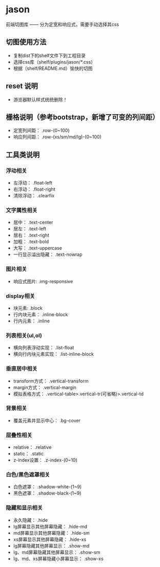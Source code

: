 # jason
前端切图库 —— 分为定宽和响应式，需要手动选择其css

## 切图使用方法
+ 复制dist下的shelf文件下到工程目录
+ 选择css库（shelf/plugins/jason/*.css）
+ 根据（shelf/README.md）愉快的切图

## reset 说明
+ 游览器默认样式统统删除！

## 栅格说明（参考bootstrap，新增了可变的列间距）
+ 定宽列间距： .row-(0~100)
+ 响应列间距： .row-(xs/sm/md/lg)-(0~100)

## 工具类说明
### 浮动相关
+ 左浮动： .float-left
+ 右浮动： .float-right
+ 清除浮动： .clearfix

### 文字属性相关
+ 居中： .text-center
+ 居左： .text-left
+ 居右： .text-right
+ 加粗： .text-bold
+ 大写： .text-uppercase
+ 一行显示溢出隐藏： .text-nowrap

### 图片相关
+ 响应式图片: .img-responsive

### display相关
+ 块元素: .block
+ 行内块元素： .inline-block
+ 行内元素： .inline

### 列表相关(ul,ol)
+ 横向列表浮动实现： .list-float
+ 横向行内块元素实现： .list-inline-block

### 垂直居中相关
+ transform方式： .vertical-transform
+ margin方式： .vertical-margin
+ 模拟表格方式： .vertical-table>.vertical-tr(可省略)>.vertical-td

### 背景相关
+ 覆盖元素并显示中心： .bg-cover

### 层叠性相关
+ relative： .relative
+ static： .static
+ z-index设置： .z-index-(0~10)

### 白色/黑色遮罩相关
+ 白色遮罩： .shadow-white-(1~9)
+ 黑色遮罩： .shadow-black-(1~9)

### 隐藏和显示相关
+ 永久隐藏： .hide
+ lg屏幕显示其他屏幕隐藏： .hide-md
+ md屏幕显示其他屏幕隐藏： .hide-sm
+ xs屏幕显示其他屏幕隐藏： .hide-xs
+ lg屏幕隐藏其他屏幕显示： .show-md
+ lg、md屏幕隐藏其他屏幕显示：  .show-sm
+ lg、md、xs屏幕隐藏小屏幕显示：  .show-xs





